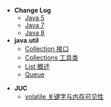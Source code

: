 * **Change Log**
  * [Java 5](sourceRead/Java-5.md)
  * [Java 7](sourceRead/Java-7.md)
  * [Java 8](sourceRead/Java-8.md)
* **java.util**
  * [Collection 接口](sourceRead/Collection-接口.md)
  * [Collections 工具类](sourceRead/Collections-工具类.md)
  * [List 概述](sourceRead/List-概述.md)
  * [Queue](sourceRead/Queue.md)

- **JUC**
  - [volatile 关键字与内存可见性](sourceRead/volatile-关键字与内存可见性.md)